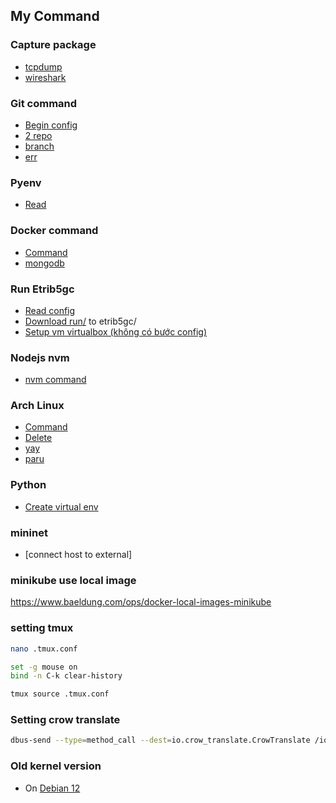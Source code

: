 ## My Command

### Capture package

- [tcpdump](./tcpdump_wireshark/tcpdump.md)
- [wireshark](./tcpdump_wireshark/wireshark.md)

### Git command

- [Begin config](./git_command/begin_config.md)
- [2 repo](./git_command/2_repo.md)
- [branch](./git_command/branch.md)
- [err](./git_command/err.md)

### Pyenv

- [Read](https://gist.github.com/trongnghia203/9cc8157acb1a9faad2de95c3175aa875)

### Docker command

- [Command](./docker_command/README.md)
- [mongodb](./docker_command/mongodb.md)

### Run Etrib5gc

- [Read config](./run%20etrib5gc/readme.md)
- [Download run/](./run%20etrib5gc/run/) to etrib5gc/
- [Setup vm virtualbox (không có bước config)](./run%20etrib5gc/setup_vms.md)

### Nodejs nvm

- [nvm command](./nodejs/nvm%20command.md)

### Arch Linux

- [Command](./arch_linux/command.md)
- [Delete](./arch_linux/delete_pkg.md)
- [yay](./arch_linux/packed%20AUR%20helper%20yay.md)
- [paru](./arch_linux/packed%20AUR%20helper%20paru.md)

### Python

- [Create virtual env](./python/python-virtualenv.md)

### mininet

- [connect host to external]

### minikube use local image

https://www.baeldung.com/ops/docker-local-images-minikube

### setting tmux
```bash
nano .tmux.conf
```
```bash
set -g mouse on
bind -n C-k clear-history
```
```bash
tmux source .tmux.conf
```

### Setting crow translate
```bash
dbus-send --type=method_call --dest=io.crow_translate.CrowTranslate /io/crow_translate/CrowTranslate/MainWindow io.crow_translate.CrowTranslate.MainWindow.translateSelection
```

### Old kernel version

- On [Debian 12](./debian12/old-kernel-version.md)

